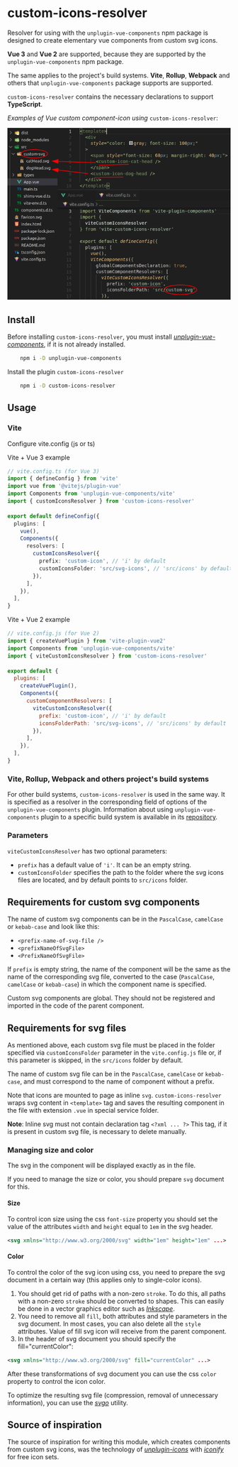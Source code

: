 # custom-icons-resolver

Resolver for using with the `unplugin-vue-components` npm package is designed to create elementary vue components from custom svg icons.

**Vue 3** and **Vue 2** are supported, because they are supported by the `unplugin-vue-components` npm package.

The same applies to the project's build systems. **Vite**, **Rollup**, **Webpack** and others that `unplugin-vue-components` package supports are supported.

`custom-icons-resolver` contains the necessary declarations to support **TypeScript**.

*Examples of Vue custom component-icon using* `custom-icons-resolver`:

![Vue custom component-icon examples](img/svg-components.png)

## Install

Before installing `custom-icons-resolver`, you must install [*unplugin-vue-components*](https://www.npmjs.com/package/unplugin-vue-components), if it is not already installed.

``` bash
    npm i -D unplugin-vue-components
```

Install the plugin `custom-icons-resolver`

``` bash
    npm i -D custom-icons-resolver
```

## Usage

### Vite

Configure vite.config (js or ts)

Vite + Vue 3 example

``` ts
// vite.config.ts (for Vue 3)
import { defineConfig } from 'vite'
import vue from '@vitejs/plugin-vue'
import Components from 'unplugin-vue-components/vite'
import { customIconsResolver } from 'custom-icons-resolver'

export default defineConfig({
  plugins: [
    vue(),
    Components({
      resolvers: [
        customIconsResolver({
          prefix: 'custom-icon', // 'i' by default
          customIconsFolder: 'src/svg-icons', // 'src/icons' by default
        }),
      ],
    }),
  ],
}
```

Vite + Vue 2 example

``` js
// vite.config.js (for Vue 2)
import { createVuePlugin } from 'vite-plugin-vue2'
import Components from 'unplugin-vue-components/vite'
import { viteCustomIconsResolver } from 'custom-icons-resolver'

export default {
  plugins: [
    createVuePlugin(),
    Components({
      customComponentResolvers: [
        viteCustomIconsResolver({
          prefix: 'custom-icon', // 'i' by default
          iconsFolderPath: 'src/svg-icons', // 'src/icons' by default
        }),
      ],
    }),
  ],
}
```

### Vite, Rollup, Webpack and others project's build systems

For other build systems, `custom-icons-resolver` is used in the same way. It is specified as a resolver in the corresponding field of options of the `unplugin-vue-components` plugin. Information about using `unplugin-vue-components` plugin to a specific build system is available in its [repository](https://www.npmjs.com/package/unplugin-vue-components).

### Parameters

`viteCustomIconsResolver` has two optional parameters:

* `prefix` has a default value of `'i'`. It can be an empty string.
* `customIconsFolder` specifies the path to the folder where the svg icons files are located, and by default points to `src/icons` folder.

## Requirements for custom svg components

The name of custom svg components  can be in the `PascalCase`, `camelCase` or `kebab-case` and look like this:

* `<prefix-name-of-svg-file />`
* `<prefixNameOfSvgFile>`
* `<PrefixNameOfSvgFile>`

If `prefix` is empty string, the name of the component will be the same as the name of the corresponding svg file, converted to the case (`PascalCase`, `camelCase` or `kebab-case`) in which the component name is specified.

Custom svg components are global. They should not be registered and imported in the code of the parent component.

## Requirements for svg files

As mentioned above, each custom svg file must be placed in the folder specified via `customIconsFolder` parameter in the `vite.config.js` file or, if this parameter is skipped, in the `src/icons` folder by default.

The name of custom svg file can be in the `PascalCase`, `camelCase` or `kebab-case`, and must correspond to the name of component without a prefix.

Note that icons are mounted to page as inline `svg`. `custom-icons-resolver` wraps svg content in `<template>` tag and saves the resulting component in the file with extension `.vue` in special service folder.

**Note**: Inline svg must not contain declaration tag
`<?xml ... ?>`
This tag, if it is present in custom svg file, is necessary to delete manually.

### Managing size and color

The svg in the component will be displayed exactly as in the file.

If you need to manage the size or color, you should prepare `svg` document for this.

#### Size

To control icon size using the css `font-size` property you should set the value of the attributes `width` and `height` equal to `1em` in the svg header.

``` xml
<svg xmlns="http://www.w3.org/2000/svg" width="1em" height="1em" ...>
```

#### Color

To control the color of the svg icon using css, you need to prepare the svg document in a certain way (this applies only to single-color icons).

1. You should get rid of paths with a non-zero `stroke`. To do this, all paths with a non-zero `stroke` should be converted to shapes. This can easily be done in a vector graphics editor such as [*Inkscape*](https://inkscape.org/).
2. You need to remove all `fill`, both attributes and style parameters in the svg document. In most cases, you can also delete all the `style` attributes. Value of fill svg icon will receive from the parent component.
3. In the header of svg document you should specify the fill="currentColor":

``` xml
<svg xmlns="http://www.w3.org/2000/svg" fill="currentColor" ...>
```

After these transformations of svg document you can use the css `color` property to control the icon color.

To optimize the resulting svg file (compression, removal of unnecessary information), you can use the [*svgo*](https://github.com/svg/svgo) utility.

## Source of inspiration

The source of inspiration for writing this module, which creates components from custom svg icons, was the technology of [*unplugin-icons*](https://github.com/antfu/unplugin-icons) with [*iconify*](https://icon-sets.iconify.design/) for free icon sets.

